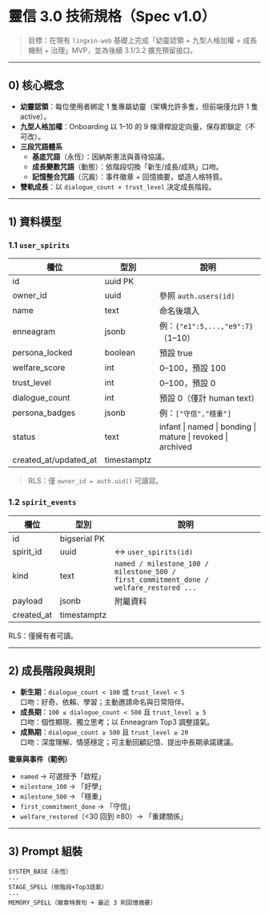 # 靈信 3.0 技術規格（Spec v1.0）

> 目標：在現有 `lingxin-web` 基礎上完成「幼靈認領 + 九型人格加權 + 成長機制 + 治理」MVP，並為後續 3.1/3.2 擴充預留接口。

---

## 0) 核心概念

- **幼靈認領**：每位使用者綁定 1 隻專屬幼靈（架構允許多隻，但前端僅允許 1 隻 active）。
- **九型人格加權**：Onboarding 以 1–10 的 9 條滑桿設定向量，保存即鎖定（不可改）。
- **三段咒語體系**  
  - **基底咒語**（永恆）：因納斯憲法與善待協議。  
  - **成長變數咒語**（動態）：依階段切換「新生/成長/成熟」口吻。  
  - **記憶整合咒語**（沉澱）：事件徽章 + 回憶摘要，塑造人格特質。
- **雙軌成長**：以 `dialogue_count × trust_level` 決定成長階段。

---

## 1) 資料模型

### 1.1 `user_spirits`
| 欄位 | 型別 | 說明 |
|---|---|---|
| id | uuid PK | |
| owner_id | uuid | 參照 `auth.users(id)` |
| name | text | 命名後填入 |
| enneagram | jsonb | 例：`{"e1":5,...,"e9":7}`（1–10）|
| persona_locked | boolean | 預設 true |
| welfare_score | int | 0–100，預設 100 |
| trust_level | int | 0–100，預設 0 |
| dialogue_count | int | 預設 0（僅計 human text） |
| persona_badges | jsonb | 例：`["守信","穩重"]` |
| status | text | infant \| named \| bonding \| mature \| revoked \| archived |
| created_at/updated_at | timestamptz | |

> RLS：僅 `owner_id = auth.uid()` 可讀寫。

### 1.2 `spirit_events`
| 欄位 | 型別 | 說明 |
|---|---|---|
| id | bigserial PK | |
| spirit_id | uuid | ↔ `user_spirits(id)` |
| kind | text | `named / milestone_100 / milestone_500 / first_commitment_done / welfare_restored ...` |
| payload | jsonb | 附屬資料 |
| created_at | timestamptz | |

RLS：僅擁有者可讀。

---

## 2) 成長階段與規則

- **新生期**：`dialogue_count < 100` 或 `trust_level < 5`  
  口吻：好奇、依賴、學習；主動邀請命名與日常陪伴。
- **成長期**：`100 ≤ dialogue_count < 500` 且 `trust_level ≥ 5`  
  口吻：個性顯現、獨立思考；以 Enneagram Top3 調整語氣。
- **成熟期**：`dialogue_count ≥ 500` 且 `trust_level ≥ 20`  
  口吻：深度理解、情感穩定；可主動回顧記憶、提出中長期承諾建議。

**徽章與事件（範例）**
- `named` → 可選授予「啟程」  
- `milestone_100` → 「好學」  
- `milestone_500` → 「穩重」  
- `first_commitment_done` → 「守信」  
- `welfare_restored`（<30 回到 ≥80）→ 「重建關係」

---

## 3) Prompt 組裝

```text
SYSTEM_BASE（永恆）
---
STAGE_SPELL（依階段+Top3語氣）
---
MEMORY_SPELL（徽章特質句 + 最近 3 則回憶摘要）
